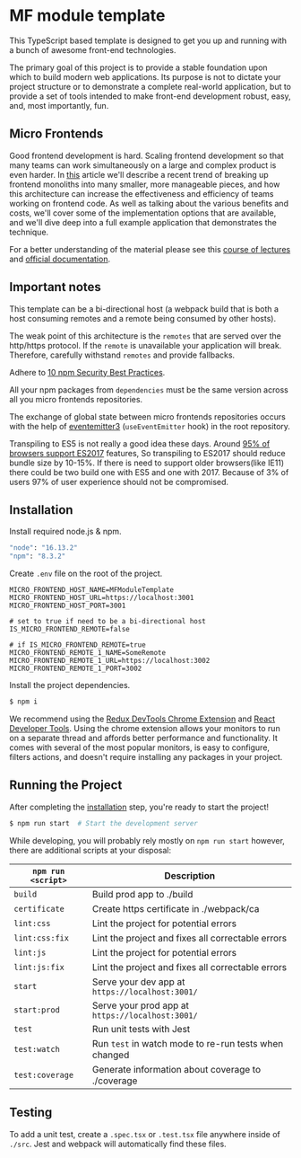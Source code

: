 # MF module template
This TypeScript based template is designed to get you up and running with a bunch of awesome front-end technologies.

The primary goal of this project is to provide a stable foundation upon which to build modern web applications. Its purpose is not to dictate your project structure or to demonstrate a complete real-world application, but to provide a set of tools intended to make front-end development robust, easy, and, most importantly, fun.

## Micro Frontends
Good frontend development is hard. Scaling frontend development so that many teams can work simultaneously on a large and complex product is even harder. In [this](https://medium.com/swlh/webpack-5-module-federation-a-game-changer-to-javascript-architecture-bcdd30e02669) article we'll describe a recent trend of breaking up frontend monoliths into many smaller, more manageable pieces, and how this architecture can increase the effectiveness and efficiency of teams working on frontend code. As well as talking about the various benefits and costs, we'll cover some of the implementation options that are available, and we'll dive deep into a full example application that demonstrates the technique.

For a better understanding of the material please see this [course of lectures](https://www.youtube.com/playlist?list=PLNqp92_EXZBLr7p7hn6IYa1YPNs4yJ1t1) and [official documentation](https://webpack.js.org/concepts/module-federation/).

## Important notes
This template can be a bi-directional host (a webpack build that is both a host consuming remotes and a remote being consumed by other hosts).

The weak point of this architecture is the `remotes` that are served over the http/https protocol. If the `remote` is unavailable your application will break. Therefore, carefully withstand `remotes` and provide fallbacks.

Adhere to [10 npm Security Best Practices](https://snyk.io/blog/ten-npm-security-best-practices/).

All your npm packages from `dependencies` must be the same version across all you micro frontends repositories.

The exchange of global state between micro frontends repositories occurs with the help of [eventemitter3](https://github.com/primus/eventemitter3) (`useEventEmitter` hook) in the root repository.

Transpiling to ES5 is not really a good idea these days. Around [95% of browsers support ES2017](https://caniuse.com/async-functions,object-values,object-entries,mdn-javascript_builtins_object_getownpropertydescriptors,pad-start-end,mdn-javascript_grammar_trailing_commas_trailing_commas_in_functions) features, So transpiling to ES2017 should reduce bundle size by 10-15%. If there is need to support older browsers(like IE11) there could be two build one with ES5 and one with 2017. Because of 3% of users 97% of user experience should not be compromised.

## Installation
Install required node.js & npm.
```bash
"node": "16.13.2"
"npm": "8.3.2"
```

Create `.env` file on the root of the project.
```
MICRO_FRONTEND_HOST_NAME=MFModuleTemplate
MICRO_FRONTEND_HOST_URL=https://localhost:3001
MICRO_FRONTEND_HOST_PORT=3001

# set to true if need to be a bi-directional host
IS_MICRO_FRONTEND_REMOTE=false

# if IS_MICRO_FRONTEND_REMOTE=true
MICRO_FRONTEND_REMOTE_1_NAME=SomeRemote
MICRO_FRONTEND_REMOTE_1_URL=https://localhost:3002
MICRO_FRONTEND_REMOTE_1_PORT=3002
```

Install the project dependencies.
```bash
$ npm i
```

We recommend using the [Redux DevTools Chrome Extension](https://chrome.google.com/webstore/detail/redux-devtools/lmhkpmbekcpmknklioeibfkpmmfibljd) and [React Developer Tools](https://chrome.google.com/webstore/detail/react-developer-tools/fmkadmapgofadopljbjfkapdkoienihi?hl=en). Using the chrome extension allows your monitors to run on a separate thread and affords better performance and functionality. It comes with several of the most popular monitors, is easy to configure, filters actions, and doesn't require installing any packages in your project.

## Running the Project
After completing the [installation](#installation) step, you're ready to start the project!

```bash
$ npm run start  # Start the development server
```

While developing, you will probably rely mostly on `npm run start` however, there are additional scripts at your disposal:

|`npm run <script>` |Description|
|-------------------|-----------|
|`build`            |Build prod app to ./build|
|`certificate`       |Create https certificate in ./webpack/ca|
|`lint:css`         |Lint the project for potential errors|
|`lint:css:fix`      |Lint the project and fixes all correctable errors|
|`lint:js`          |Lint the project for potential errors|
|`lint:js:fix`       |Lint the project and fixes all correctable errors|
|`start`            |Serve your dev app at `https://localhost:3001/`|
|`start:prod`       |Serve your prod app at `https://localhost:3001/`|
|`test`             |Run unit tests with Jest|
|`test:watch`       |Run `test` in watch mode to re-run tests when changed|
|`test:coverage`    |Generate information about coverage to ./coverage|

## Testing
To add a unit test, create a `.spec.tsx` or `.test.tsx` file anywhere inside of `./src`. Jest and webpack will automatically find these files.
